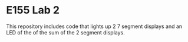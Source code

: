 # E155 Lab 2

This repository includes code that lights up 2 7 segment displays and an LED of the of the sum of the 2 segment displays.